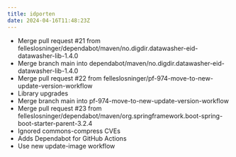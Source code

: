 ```yaml
---
title: idporten
date: 2024-04-16T11:48:23Z
---
```

- Merge pull request #21 from felleslosninger/dependabot/maven/no.digdir.datawasher-eid-datawasher-lib-1.4.0
- Merge branch main into dependabot/maven/no.digdir.datawasher-eid-datawasher-lib-1.4.0
- Merge pull request #22 from felleslosninger/pf-974-move-to-new-update-version-workflow
- Library upgrades
- Merge branch main into pf-974-move-to-new-update-version-workflow
- Merge pull request #23 from felleslosninger/dependabot/maven/org.springframework.boot-spring-boot-starter-parent-3.2.4
- Ignored commons-compress CVEs
- Adds Dependabot for GitHub Actions
- Use new update-image workflow

